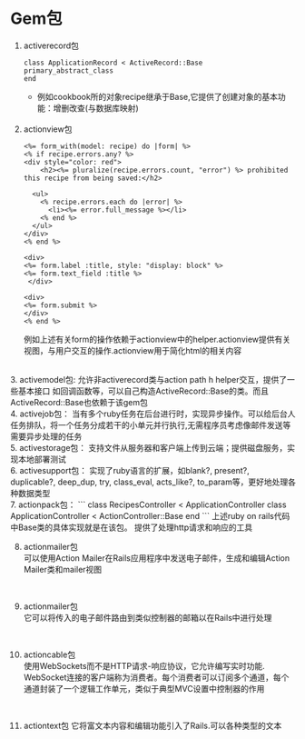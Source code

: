 # Gem包
1. activerecord包
    ```
    class ApplicationRecord < ActiveRecord::Base
    primary_abstract_class
    end
    ```
    * 例如cookbook所的对象recipe继承于Base,它提供了创建对象的基本功能：增删改查(与数据库映射)  
    <br/> 
2.  actionview包
    ```
    <%= form_with(model: recipe) do |form| %>
    <% if recipe.errors.any? %>
    <div style="color: red">
        <h2><%= pluralize(recipe.errors.count, "error") %> prohibited this recipe from being saved:</h2>

      <ul>
        <% recipe.errors.each do |error| %>
          <li><%= error.full_message %></li>
        <% end %>
      </ul>
    </div>
    <% end %>

    <div>
    <%= form.label :title, style: "display: block" %>
    <%= form.text_field :title %>
     </div>

    <div>
    <%= form.submit %>
    </div>
    <% end %>

    ```
    例如上述有关form的操作依赖于actionview中的helper.actionview提供有关视图，与用户交互的操作.actionview用于简化html的相关内容  
<br/>
3. activemodel包:  
允许非activerecord类与action path h helper交互，提供了一些基本接口 如回调函数等，可以自己构造ActiveRecord::Base的类。而且ActiveRecord::Base也依赖于该gem包  
<br/> 
4. activejob包：  
当有多个ruby任务在后台进行时，实现异步操作。可以给后台人任务排队，将一个任务分成若干的小单元并行执行,无需程序员考虑像邮件发送等需要异步处理的任务  
<br/>
5.  activestorage包：  
支持文件从服务器和客户端上传到云端；提供磁盘服务，实现本地部署测试  
<br/>  
6. activesupport包：  
实现了ruby语言的扩展，如blank?, present?, duplicable?, deep_dup, try, class_eval, acts_like?, to_param等，更好地处理各种数据类型  
<br/>
7. actionpack包：
```
class RecipesController < ApplicationController
class ApplicationController < ActionController::Base
end
```
上述ruby on rails代码中Base类的具体实现就是在该包。  
提供了处理http请求和响应的工具  
<br/>

8. actionmailer包  
可以使用Action Mailer在Rails应用程序中发送电子邮件，生成和编辑Action Mailer类和mailer视图  
<br/>

9. actionmailer包   
它可以将传入的电子邮件路由到类似控制器的邮箱以在Rails中进行处理  
<br/>

10. actioncable包  
使用WebSockets而不是HTTP请求-响应协议，它允许编写实时功能.  
WebSocket连接的客户端称为消费者。每个消费者可以订阅多个通道，每个通道封装了一个逻辑工作单元，类似于典型MVC设置中控制器的作用
<br/>

11. actiontext包
它将富文本内容和编辑功能引入了Rails.可以各种类型的文本